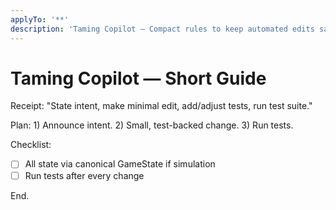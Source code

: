 ```yaml
---
applyTo: '**'
description: 'Taming Copilot — Compact rules to keep automated edits safe, minimal, and test-backed.'
---
```



# Taming Copilot — Short Guide

Receipt: "State intent, make minimal edit, add/adjust tests, run test suite."

Plan: 1) Announce intent. 2) Small, test-backed change. 3) Run tests.

Checklist:
- [ ] All state via canonical GameState if simulation
- [ ] Run tests after every change

End.
